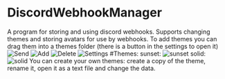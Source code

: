 # DiscordWebhookManager
A program for storing and using discord webhooks. Supports changing themes and storing avatars for use by webhooks.
To add themes you can drag them into a themes folder (there is a button in the settings to open it)
![Send](https://i.ibb.co/L1DYQMX/image.png)
![Add](https://i.ibb.co/Mg5KzvW/image.png)
![Delete](https://i.ibb.co/rHmHd8M/image.png)
![Settings](https://i.ibb.co/GMTYQ4f/image.png)
#Themes:
sunset:
![sunset](https://i.ibb.co/7Ywtxpg/image.png)
solid:
![solid](https://i.ibb.co/3FfWDBG/image.png)
You can create your own themes: create a copy of the theme, rename it, open it as a text file and change the data.
